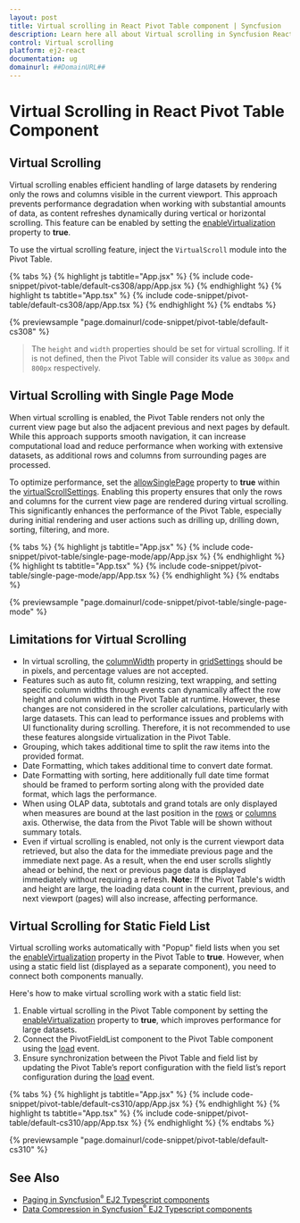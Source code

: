 ```yaml
---
layout: post
title: Virtual scrolling in React Pivot Table component | Syncfusion
description: Learn here all about Virtual scrolling in Syncfusion React Pivot Table component of Syncfusion Essential JS 2 and more.
control: Virtual scrolling 
platform: ej2-react
documentation: ug
domainurl: ##DomainURL##
---
```


# Virtual Scrolling in React Pivot Table Component

## Virtual Scrolling

Virtual scrolling enables efficient handling of large datasets by rendering only the rows and columns visible in the current viewport. This approach prevents performance degradation when working with substantial amounts of data, as content refreshes dynamically during vertical or horizontal scrolling. This feature can be enabled by setting the [enableVirtualization](https://ej2.syncfusion.com/react/documentation/api/pivotview/#enablevirtualization) property to **true**.

To use the virtual scrolling feature, inject the `VirtualScroll` module into the Pivot Table.

{% tabs %}
{% highlight js tabtitle="App.jsx" %}
{% include code-snippet/pivot-table/default-cs308/app/App.jsx %}
{% endhighlight %}
{% highlight ts tabtitle="App.tsx" %}
{% include code-snippet/pivot-table/default-cs308/app/App.tsx %}
{% endhighlight %}
{% endtabs %}

{% previewsample "page.domainurl/code-snippet/pivot-table/default-cs308" %}

> The `height` and `width` properties should be set for virtual scrolling. If it is not defined, then the Pivot Table will consider its value as `300px` and `800px` respectively.

## Virtual Scrolling with Single Page Mode

When virtual scrolling is enabled, the Pivot Table renders not only the current view page but also the adjacent previous and next pages by default. While this approach supports smooth navigation, it can increase computational load and reduce performance when working with extensive datasets, as additional rows and columns from surrounding pages are processed.

To optimize performance, set the [allowSinglePage](https://ej2.syncfusion.com/react/documentation/api/pivotview/virtualScrollSettings/#allowSinglePage) property to **true** within the [virtualScrollSettings](https://ej2.syncfusion.com/react/documentation/api/pivotview/virtualScrollSettings/). Enabling this property ensures that only the rows and columns for the current view page are rendered during virtual scrolling. This significantly enhances the performance of the Pivot Table, especially during initial rendering and user actions such as drilling up, drilling down, sorting, filtering, and more.

{% tabs %}
{% highlight js tabtitle="App.jsx" %}
{% include code-snippet/pivot-table/single-page-mode/app/App.jsx %}
{% endhighlight %}
{% highlight ts tabtitle="App.tsx" %}
{% include code-snippet/pivot-table/single-page-mode/app/App.tsx %}
{% endhighlight %}
{% endtabs %}

{% previewsample "page.domainurl/code-snippet/pivot-table/single-page-mode" %}

## Limitations for Virtual Scrolling

* In virtual scrolling, the [columnWidth](https://ej2.syncfusion.com/react/documentation/api/pivotview/gridSettings/#columnwidth) property in [gridSettings](https://ej2.syncfusion.com/react/documentation/api/pivotview/gridSettings/) should be in pixels, and percentage values are not accepted.
* Features such as auto fit, column resizing, text wrapping, and setting specific column widths through events can dynamically affect the row height and column width in the Pivot Table at runtime. However, these changes are not considered in the scroller calculations, particularly with large datasets. This can lead to performance issues and problems with UI functionality during scrolling. Therefore, it is not recommended to use these features alongside virtualization in the Pivot Table.
* Grouping, which takes additional time to split the raw items into the provided format.
* Date Formatting, which takes additional time to convert date format.
* Date Formatting with sorting, here additionally full date time format should be framed to perform sorting along with the provided date format, which lags the performance.
* When using OLAP data, subtotals and grand totals are only displayed when measures are bound at the last position in the [rows](https://ej2.syncfusion.com/react/documentation/api/pivotview/dataSourceSettings/#rows) or [columns](https://ej2.syncfusion.com/react/documentation/api/pivotview/dataSourceSettings/#columns) axis. Otherwise, the data from the Pivot Table will be shown without summary totals.
* Even if virtual scrolling is enabled, not only is the current viewport data retrieved, but also the data for the immediate previous page and the immediate next page. As a result, when the end user scrolls slightly ahead or behind, the next or previous page data is displayed immediately without requiring a refresh. **Note:** If the Pivot Table's width and height are large, the loading data count in the current, previous, and next viewport (pages) will also increase, affecting performance.

## Virtual Scrolling for Static Field List

Virtual scrolling works automatically with "Popup" field lists when you set the [enableVirtualization](https://ej2.syncfusion.com/react/documentation/api/pivotview/#enablevirtualization) property in the Pivot Table to **true**. However, when using a static field list (displayed as a separate component), you need to connect both components manually.

Here's how to make virtual scrolling work with a static field list:

1. Enable virtual scrolling in the Pivot Table component by setting the [enableVirtualization](https://ej2.syncfusion.com/react/documentation/api/pivotview/#enablevirtualization) property to **true**, which improves performance for large datasets.
2. Connect the PivotFieldList component to the Pivot Table component using the [load](https://ej2.syncfusion.com/react/documentation/api/pivotview/#load) event.
3. Ensure synchronization between the Pivot Table and field list by updating the Pivot Table’s report configuration with the field list’s report configuration during the [load](https://ej2.syncfusion.com/react/documentation/api/pivotview/#load) event.

{% tabs %}
{% highlight js tabtitle="App.jsx" %}
{% include code-snippet/pivot-table/default-cs310/app/App.jsx %}
{% endhighlight %}
{% highlight ts tabtitle="App.tsx" %}
{% include code-snippet/pivot-table/default-cs310/app/App.tsx %}
{% endhighlight %}
{% endtabs %}

{% previewsample "page.domainurl/code-snippet/pivot-table/default-cs310" %}

## See Also

* [Paging in Syncfusion<sup style="font-size:70%">&reg;</sup> EJ2 Typescript components](./paging)
* [Data Compression in Syncfusion<sup style="font-size:70%">&reg;</sup> EJ2 Typescript components](./data-compression)